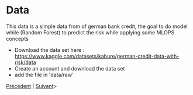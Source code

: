 # Data

This data is a simple data from of german bank credit, the goal to do model while (Random Forest) to predict the risk while applying some MLOPS concepts

* Download the data set here : https://www.kaggle.com/datasets/kabure/german-credit-data-with-risk/data
* Create an account and download the data set
* add the file in 'data/raw'

[Précédent](README.md) | [Suivant](setup.md)>
